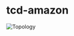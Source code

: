 # tcd-amazon

![Topology](https://user-images.githubusercontent.com/55672246/118401405-f4b8a780-b63b-11eb-80a3-d6d02fe467f2.png)

